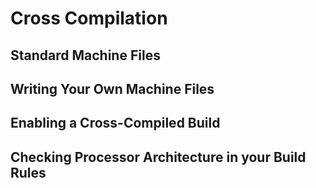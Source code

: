 # Cross Compilation

## Standard Machine Files

## Writing Your Own Machine Files

## Enabling a Cross-Compiled Build

## Checking Processor Architecture in your Build Rules
